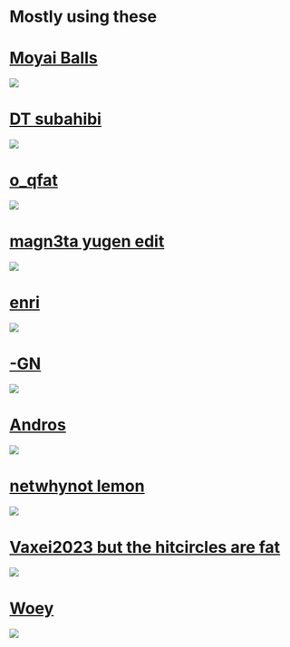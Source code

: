 # Mostly using these

# [Moyai Balls](https://cdn.discordapp.com/attachments/850387066855620648/1111327724628361327/Moyai_Balls.osk)
![](https://cdn.discordapp.com/attachments/850387066855620648/1111327804877975694/screenshot064.png)

# [DT subahibi](https://cdn.discordapp.com/attachments/850387066855620648/1111328710595989515/Prawilosc_vJP_without_followpoints.osk)
![](https://cdn.discordapp.com/attachments/850387066855620648/1111328569122103326/screenshot065.png)

# [o_qfat](https://cdn.discordapp.com/attachments/850387066855620648/1100747101526306936/new_skinzorr.osk)
![](https://cdn.discordapp.com/attachments/850387066855620648/1100747467697434695/screenshot033.png)

# [magn3ta yugen edit](https://cdn.discordapp.com/attachments/850386776974426226/1099706893427027969/-_YUGEN_-.osk)
![](https://cdn.discordapp.com/attachments/850386776974426226/1099707656257683556/screenshot024.png)

# [enri](https://cdn.discordapp.com/attachments/850386776974426226/1099708475317157950/tekkito2_exarch.osk)
![](https://cdn.discordapp.com/attachments/850386776974426226/1099708961231482982/screenshot026.png)

# [-GN](https://cdn.discordapp.com/attachments/850386776974426226/1099709179251404811/GN.osk)
![](https://cdn.discordapp.com/attachments/850386776974426226/1099709481442615396/screenshot027.png)

# [Andros](https://cdn.discordapp.com/attachments/850386776974426226/1099709757134213220/vv_idke_trail.osk)
![](https://cdn.discordapp.com/attachments/850386776974426226/1099709944950947960/screenshot028.png)

# [netwhynot lemon](https://cdn.discordapp.com/attachments/850386776974426226/1099710212815978577/emilia_netwhynot_edit.osk)
![](https://cdn.discordapp.com/attachments/850386776974426226/1099710487203172373/screenshot029.png)

# [Vaxei2023 but the hitcircles are fat](https://cdn.discordapp.com/attachments/850386776974426226/1099710806096101466/Vaxei_2023.osk)
![](https://cdn.discordapp.com/attachments/850386776974426226/1099711118806626355/screenshot030.png)

# [Woey](https://cdn.discordapp.com/attachments/850387066855620648/1100745548581056602/ZachTVmlaw_but_better_FOR_MLAW.osk)
![](https://cdn.discordapp.com/attachments/850387066855620648/1100745849602068534/screenshot032.png)



